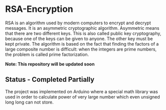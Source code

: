 # RSA-Encryption
RSA is an algorithm used by modern computers to encrypt and decrypt messages. It is an asymmetric cryptographic algorithm. Asymmetric means that there are two different keys. This is also called public key cryptography, because one of the keys can be given to anyone. The other key must be kept private. The algorithm is based on the fact that finding the factors of a large composite number is difficult: when the integers are prime numbers, the problem is called prime factorization.


**Note: This repository will be updated soon**

## Status - Completed Partially
The project was implemented on Arduino where a special math library was used in order to calculate power of very large number which even unsigned long long can not store.
